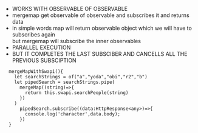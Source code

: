 - WORKS WITH OBSERVABLE OF OBSERVABLE
- mergemap get observable of observable and subscribes it and returns data  
- in simple words map will return observable object which we will have to subscribes again  
	but mergemap will subscribe the inner observables
- PARALLEL EXECUTION
-  BUT IT COMPLETES THE LAST SUBSCIBER AND CANCELLS ALL THE PREVIOUS SUBSCIPTION

```
  mergeMapWithSwapi(){
    let searchStrings = of("a","yoda","obi","r2","b")
    let pipedSearch = searchStrings.pipe(
      mergeMap((string)=>{
        return this.swapi.searchPeople(string)
      })
    )
      pipedSearch.subscribe((data:HttpResponse<any>)=>{
        console.log('character',data.body);
      })
  }
```